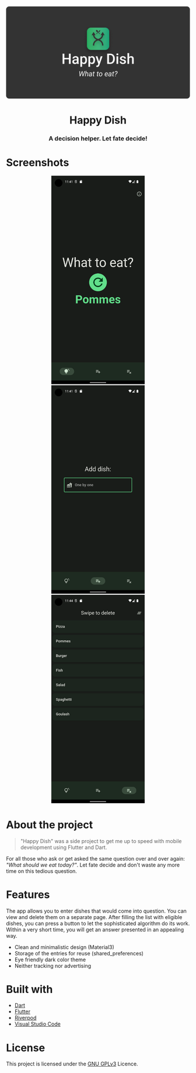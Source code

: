 <p align="center">
  <img src="https://raw.githubusercontent.com/rob32/happy_dish/main/docs/media/banner.png">
</p>

<h1 align="center">Happy Dish</h1>
<h3 align="center">A decision helper. Let fate decide!</h3>

# Screenshots

<p align="center">
  <img src="https://raw.githubusercontent.com/rob32/happy_dish/main/docs/media/screenshots/home-screen.png" width="256" hspace="4">
  <img src="https://raw.githubusercontent.com/rob32/happy_dish/main/docs/media/screenshots/add-screen.png" width="256" hspace="4">
  <img src="https://raw.githubusercontent.com/rob32/happy_dish/main/docs/media/screenshots/list-screen.png" width="256" hspace="4">
</p>

# About the project

> "Happy Dish" was a side project to get me up to speed with mobile development using Flutter and Dart.

For all those who ask or get asked the same question over and over again: *"What should we eat today?"*. Let fate decide and don't waste any more time on this tedious question.

# Features

The app allows you to enter dishes that would come into question. You can view and delete them on a separate page. After filling the list with eligible dishes, you can press a button to let the sophisticated algorithm do its work. Within a very short time, you will get an answer presented in an appealing way.

- Clean and minimalistic design (Material3)
- Storage of the entries for reuse (shared_preferences)
- Eye friendly dark color theme
- Neither tracking nor advertising

# Built with

- [Dart](https://dart.dev/)
- [Flutter](https://flutter.dev/)
- [Riverpod](https://github.com/rrousselGit/riverpod)
- [Visual Studio Code](https://code.visualstudio.com/)

# License

This project is licensed under the [GNU GPLv3](https://github.com/rob32/happy_dish/blob/main/LICENSE.md) Licence.

